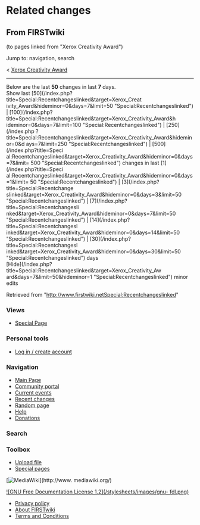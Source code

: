 # Related changes

## From FIRSTwiki

(to pages linked from "Xerox Creativity Award")

Jump to: navigation, search

< [Xerox Creativity Award](/index.php?title=Xerox_Creativity_Award&redirect=no "Xerox Creativity
Award")

--------------------------------------------------------------------------------

Below are the last **50** changes in last **7** days.<br>
Show last [50](/index.php?title=Special:Recentchangeslinked&target=Xerox_Creat
ivity_Award&hideminor=0&days=7&limit=50 "Special:Recentchangeslinked") | [100](/index.php?title=Special:Recentchangeslinked&target=Xerox_Creativity_Award&h
ideminor=0&days=7&limit=100 "Special:Recentchangeslinked") | [250](/index.php
?title=Special:Recentchangeslinked&target=Xerox_Creativity_Award&hideminor=0&d
ays=7&limit=250 "Special:Recentchangeslinked") | [500](/index.php?title=Speci
al:Recentchangeslinked&target=Xerox_Creativity_Award&hideminor=0&days=7&limit=
500 "Special:Recentchangeslinked") changes in last [1](/index.php?title=Speci
al:Recentchangeslinked&target=Xerox_Creativity_Award&hideminor=0&days=1&limit=
50 "Special:Recentchangeslinked") | [3](/index.php?title=Special:Recentchange
slinked&target=Xerox_Creativity_Award&hideminor=0&days=3&limit=50 "Special:Recentchangeslinked") | [7](/index.php?title=Special:Recentchangesli
nked&target=Xerox_Creativity_Award&hideminor=0&days=7&limit=50 "Special:Recentchangeslinked") | [14](/index.php?title=Special:Recentchangesl
inked&target=Xerox_Creativity_Award&hideminor=0&days=14&limit=50 "Special:Recentchangeslinked") | [30](/index.php?title=Special:Recentchangesl
inked&target=Xerox_Creativity_Award&hideminor=0&days=30&limit=50 "Special:Recentchangeslinked") days<br>
[Hide](/index.php?title=Special:Recentchangeslinked&target=Xerox_Creativity_Aw
ard&days=7&limit=50&hideminor=1 "Special:Recentchangeslinked") minor edits

Retrieved from "<http://www.firstwiki.netSpecial:Recentchangeslinked>"

### Views

- [Special Page](Special:Recentchangeslinked/Xerox_Creativity_Award)

### Personal tools

- [Log in / create account](/index.php?title=Special:Userlogin&returnto=Special:Recentchangeslinked)

[](Main_Page "Main Page")

### Navigation

- [Main Page](Main_Page)
- [Community portal](FIRSTwiki:Community_portal)
- [Current events](Current_events)
- [Recent changes](Special:Recentchanges)
- [Random page](Special:Random)
- [Help](Help:Contents)
- [Donations](FIRSTwiki:Site_support)

### Search

### Toolbox

- [Upload file](Special:Upload)
- [Special pages](Special:Specialpages)

[![MediaWiki](/skins/common/images/poweredby_mediawiki_88x31.png)](http://www.
mediawiki.org/)

[![GNU Free Documentation License 1.2](/stylesheets/images/gnu-
fdl.png)](http://www.gnu.org/copyleft/fdl.html)

- [Privacy policy](FIRSTwiki:Privacy_policy "FIRSTwiki:Privacy policy")
- [About FIRSTwiki](FIRSTwiki:About "FIRSTwiki:About")
- [Terms and Conditions](FIRSTwiki:Terms_and_conditions "FIRSTwiki:Terms and conditions")
